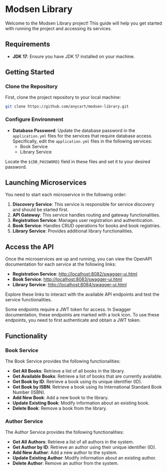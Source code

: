 
# Modsen Library

Welcome to the Modsen Library project! This guide will help you get started with running the project and accessing its services.

## Requirements
- **JDK 17**: Ensure you have JDK 17 installed on your machine.

## Getting Started

### Clone the Repository
First, clone the project repository to your local machine:

```bash
git clone https://github.com/anycart/modsen-library.git
```

### Configure Environment
- **Database Password**: Update the database password in the `application.yml` files for the services that require database access. Specifically, edit the `application.yml` files in the following services:
  - Book Service
  - Library Service
  
Locate the `${DB_PASSWORD}` field in these files and set it to your desired password.

## Launching Microservices
You need to start each microservice in the following order:

1. **Discovery Service**: This service is responsible for service discovery and should be started first.
2. **API Gateway**: This service handles routing and gateway functionalities.
3. **Registration Service**: Manages user registration and authentication.
4. **Book Service**: Handles CRUD operations for books and book registries.
5. **Library Service**: Provides additional library functionalities.

## Access the API
Once the microservices are up and running, you can view the OpenAPI documentation for each service at the following links:

- **Registration Service**: [http://localhost:8082/swagger-ui.html](http://localhost:8082/swagger-ui.html)
- **Book Service**: [http://localhost:8083/swagger-ui.html](http://localhost:8083/swagger-ui.html)
- **Library Service**: [http://localhost:8084/swagger-ui.html](http://localhost:8084/swagger-ui.html)

Explore these links to interact with the available API endpoints and test the service functionalities.

Some endpoints require a JWT token for access. In Swagger documentation, these endpoints are marked with a lock icon. To use these endpoints, you need to first authenticate and obtain a JWT token.

## Functionality

### Book Service
The Book Service provides the following functionalities:

- **Get All Books**: Retrieve a list of all books in the library.
- **Get Available Books**: Retrieve a list of books that are currently available.
- **Get Book by ID**: Retrieve a book using its unique identifier (ID).
- **Get Book by ISBN**: Retrieve a book using its International Standard Book Number (ISBN).
- **Add New Book**: Add a new book to the library.
- **Update Existing Book**: Modify information about an existing book.
- **Delete Book**: Remove a book from the library.

### Author Service
The Author Service provides the following functionalities:

- **Get All Authors**: Retrieve a list of all authors in the system.
- **Get Author by ID**: Retrieve an author using their unique identifier (ID).
- **Add New Author**: Add a new author to the system.
- **Update Existing Author**: Modify information about an existing author.
- **Delete Author**: Remove an author from the system.
